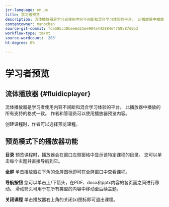 ```yaml
---
jcr-language: en_us
title: 学习者预览
description: 流体播放器是学习者使用内容不间断和混合学习体验的平台。 此播放器中播放的所有支持的格式一致。 作者和管理员可以使用播放器预览内容。
contentowner: manochan
source-git-commit: fda58bc18bee6d21ee904a442884e4759587d053
workflow-type: tm+mt
source-wordcount: '203'
ht-degree: 0%

---
```




# 学习者预览

## 流体播放器 {#fluidicplayer}

流体播放器是学习者使用内容不间断和混合学习体验的平台。 此播放器中播放的所有支持的格式一致。 作者和管理员可以使用播放器预览内容。

创建课程时，作者可以选择预览课程。

## 预览模式下的播放器功能

**目录** 预览课程时，播放器会在窗口左侧窗格中显示该特定课程的目录。 您可以单击每个主题并直接导航到它。

**全屏** 单击播放器右下角的全屏图标即可在全屏窗口中查看课程。

**导航按钮** 您可以单击上/下箭头，在PDF、docx和pptx内容的各页面之间进行移动。 滑动箭头可用于在所有类型的内容中移动至后续主题。

**关闭课程** 单击播放器右上角的关闭(x)图标即可退出课程。
